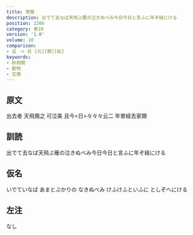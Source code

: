 ```yaml
---
title: 寄鴈
description: 出でて去なば天飛ぶ雁の泣きぬべみ今日今日と言ふに年ぞ経にける
position: 2266
category: 巻10
version: '1.0'
volume: 10
comparison:
- 且 -> 日 [元][類][紀]
keywords:
- 秋相聞
- 動物
- 恋情
---
```


## 原文

出去者 天飛鴈之 可泣美 且今<日>々々々云二 年曽經去家類

## 訓読

出でて去なば天飛ぶ雁の泣きぬべみ今日今日と言ふに年ぞ経にける

## 仮名

いでていなば あまとぶかりの なきぬべみ けふけふといふに としぞへにける

## 左注

なし
